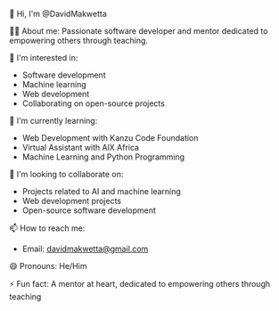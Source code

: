 👋 Hi, I'm @DavidMakwetta

👨‍💻 About me: Passionate software developer and mentor dedicated to empowering others through teaching.

👀 I'm interested in:
- Software development
- Machine learning
- Web development
- Collaborating on open-source projects

🌱 I'm currently learning:
- Web Development with Kanzu Code Foundation
- Virtual Assistant with AlX Africa
- Machine Learning and Python Programming

💞 I'm looking to collaborate on:
- Projects related to AI and machine learning
- Web development projects
- Open-source software development

📫 How to reach me:
- Email: davidmakwetta@gmail.com
  
😄 Pronouns: He/Him

⚡ Fun fact: A mentor at heart, dedicated to empowering others through teaching
